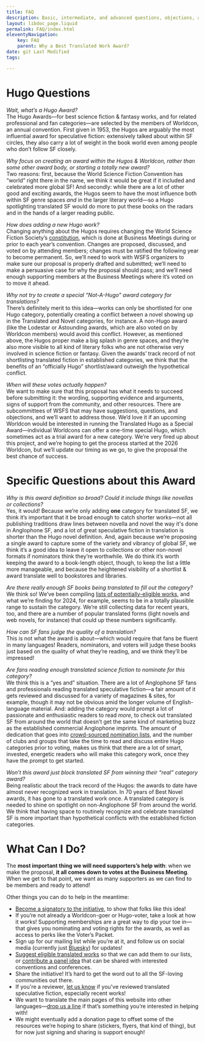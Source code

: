 ```yaml
---
title: FAQ
description: Basic, intermediate, and advanced questions, objections, and replies
layout: libdoc_page.liquid
permalink: FAQ/index.html
eleventyNavigation:
    key: FAQ
    parent: Why a Best Translated Work Award?
date: git Last Modified
tags:

---
```


# Hugo Questions

_Wait, what’s a Hugo Award?_ 
<br>The Hugo Awards—for best science fiction & fantasy works, and for related professional and fan categories—are selected by the members of Worldcon, an annual convention. First given in 1953, the Hugos are arguably the most influential award for speculative fiction: extensively talked about within SF circles, they also carry a lot of weight in the book world even among people who don’t follow SF closely.

_Why focus on creating an award within the Hugos & Worldcon, rather than some other award body, or starting a totally new award?_
<br>Two reasons: first, because the World Science Fiction Convention has “world” right there in the name, we think it would be great if it included and celebrated more global SF! And secondly: while there are a lot of other good and exciting awards, the Hugos seem to have the most influence both within SF genre spaces _and_ in the larger literary world—so a Hugo spotlighting translated SF would do more to put these books on the radars and in the hands of a larger reading public.

_How does adding a new Hugo work?_
<br>Changing anything about the Hugos requires changing the World Science Fiction Society’s [constitution](https://www.wsfs.org/rules-of-the-world-science-fiction-society/), which is done at Business Meetings during or prior to each year’s convention. Changes are proposed, discussed, and voted on by attending members; changes must be ratified the following year to become permanent. So, we’ll need to work with WSFS organizers to make sure our proposal is properly drafted and submitted; we’ll need to make a persuasive case for why the proposal should pass; and we’ll need enough supporting members at the Business Meetings where it’s voted on to move it ahead.

_Why not try to create a special “Not-A-Hugo” award category for translations?_
<br>There’s definitely merit to this idea—works can only be shortlisted for one Hugo category, potentially creating a conflict between a novel showing up in the Translated and Novel categories, for instance. A non-Hugo award (like the Lodestar or Astounding awards, which are also voted on by Worldcon members) would avoid this conflict. However, as mentioned above, the Hugos proper make a big splash in genre spaces, and they’re also more visible to all kind of literary folks who are not otherwise very involved in science fiction or fantasy. Given the awards’ track record of not shortlisting translated fiction in established categories, we think that the benefits of an “officially Hugo” shortlist/award outweigh the hypothetical conflict.

_When will these votes actually happen?_
<br>We want to make sure that this proposal has what it needs to succeed before submitting it: the wording, supporting evidence and arguments, signs of support from the community, and other resources. There are subcommittees of WSFS that may have suggestions, questions, and objections, and we’ll want to address those. We’d love it if an upcoming Worldcon would be interested in running the Translated Hugo as a Special Award—individual Worldcons can offer a one-time special Hugo, which sometimes act as a trial award for a new category. We’re very fired up about this project, and we’re hoping to get the process started at the 2026 Worldcon, but we’ll update our timing as we go, to give the proposal the best chance of success.

# Specific Questions about this Award

_Why is this award definition so broad? Could it include things like novellas or collections?_
<br>Yes, it would! Because we’re only adding **one** category for translated SF, we think it’s important that it be broad enough to catch shorter works—not all publishing traditions draw lines between novella and novel the way it's done in Anglophone SF, and a lot of great speculative fiction in translation is shorter than the Hugo novel definition. And, again because we’re proposing a single award to capture some of the variety and vibrancy of global SF, we think it’s a good idea to leave it open to collections or other non-novel formats if nominators think they’re worthwhile. We do think it’s worth keeping the award to a book-length object, though, to keep the list a little more manageable, and because the heightened visibility of a shortlist & award translate well to bookstores and libraries.

_Are there really enough SF books being translated to fill out the category?_
<br>We think so! We’ve been compiling [lists of potentially-eligible works](/eligexam), and what we’re finding for 2024, for example, seems to be in a totally plausible range to sustain the category. We’re still collecting data for recent years, too, and there are a number of popular translated forms (light novels and web novels, for instance) that could up these numbers significantly.

_How can SF fans judge the quality of a translation?_
<br>This is not what the award is about—which would require that fans be fluent in many languages! Readers, nominators, and voters will judge these books just based on the quality of what they’re reading, and we think they’ll be impressed!

_Are fans reading enough translated science fiction to nominate for this category?_
<br>We think this is a “yes and” situation. There are a lot of Anglophone SF fans and professionals reading translated speculative fiction—a fair amount of it gets reviewed and discussed for a variety of magazines & sites, for example, though it may not be obvious amid the longer volume of English-language material. And: adding the category would prompt a lot of passionate and enthusiastic readers to read _more_, to check out translated SF from around the world that doesn’t get the same kind of marketing buzz as the established commercial Anglophone imprints. The amount of dedication that goes into [crowd-sourced nomination lists](https://ladybusiness.dreamwidth.org/2016/02/11/hugo-award-recommendations.html), and the number of clubs and groups that take the time to read and discuss entire Hugo categories prior to voting, makes us think that there are a lot of smart, invested, energetic readers who will make this category work, once they have the prompt to get started.

_Won’t this award just block translated SF from winning their “real” category award?_
<br>Being realistic about the track record of the Hugos: the awards to date have almost never recognized work in translation. In 70 years of Best Novel awards, it has gone to a translated work once. A translated category is needed to shine on spotlight on non-Anglophone SF from around the world. We think that having space to routinely recognize and celebrate translated SF is more important than hypothetical conflicts with the established fiction categories.

# What Can I Do?

The **most important thing we will need supporters’s help with**: when we make the proposal, **it all comes down to votes at the Business Meeting**. When we get to that point, we want as many supporters as we can find to be members and ready to attend!

Other things you can do to help in the meantime:

* [Become a signatory to the initiative](/signatories), to show that folks like this idea!
* If you’re not already a Worldcon-goer or Hugo-voter, take a look at how it works! Supporting memberships are a great way to dip your toe in—that gives you nominating and voting rights for the awards, as well as access to perks like the Voter’s Packet.
* Sign up for our mailing list while you’re at it, and follow us on social media (currently just [Bluesky](https://bsky.app/profile/translatedhugo.bsky.social)) for updates!
* [Suggest eligible translated works](https://docs.google.com/forms/d/e/1FAIpQLSe4aO1Kgh5KTBdDk-MbYUKYIEbyFWe5w2SFReP-JmZKotCwTQ/viewform?usp=header) so that we can add them to our lists, or [contribute a panel idea](https://ladybusiness.dreamwidth.org/2016/02/11/hugo-award-recommendations.html) that can be shared with interested conventions and conferences.
* Share the initiative! It’s hard to get the word out to all the SF-loving communities out there.
* If you're a reviewer, [let us know](mailto:translatedhugo@gmail.com) if you've reviewed translated speculative fiction, especially recent works!
* We want to translate the main pages of this website into other languages—[drop us a line](mailto:translatedhugo@gmail.com) if that’s something you’re interested in helping with!
* We might eventually add a donation page to offset some of the resources we’re hoping to share (stickers, flyers, that kind of thing), but for now just signing and sharing is support enough!
